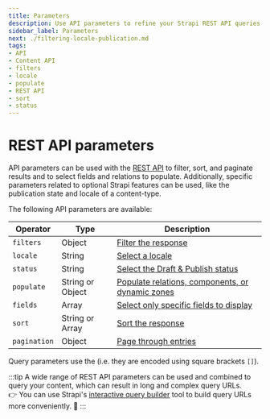 ```yaml
---
title: Parameters
description: Use API parameters to refine your Strapi REST API queries.
sidebar_label: Parameters
next: ./filtering-locale-publication.md
tags:
- API
- Content API
- filters
- locale
- populate
- REST API
- sort
- status
---
```


# REST API parameters

API parameters can be used with the [REST API](/cms/api/rest) to filter, sort, and paginate results and to select fields and relations to populate. Additionally, specific parameters related to optional Strapi features can be used, like the publication state and locale of a content-type.

The following API parameters are available:

| Operator           | Type          | Description                                           |
| ------------------ | ------------- | ----------------------------------------------------- |
| `filters`          | Object        | [Filter the response](/cms/api/rest/filters) |
| `locale`           | String        | [Select a locale](/cms/api/rest/locale) |
| `status`           | String        | [Select the Draft & Publish status](/cms/api/rest/status) |
| `populate`         | String or Object | [Populate relations, components, or dynamic zones](/cms/api/rest/populate-select#population) |
| `fields`           | Array         | [Select only specific fields to display](/cms/api/rest/populate-select#field-selection) |
| `sort`             | String or Array  | [Sort the response](/cms/api/rest/sort-pagination.md#sorting) |
| `pagination`       | Object        | [Page through entries](/cms/api/rest/sort-pagination.md#pagination) |

Query parameters use the <ExternalLink to="https://christiangiacomi.com/posts/rest-design-principles/#lhs-brackets" text="LHS bracket syntax"/> (i.e. they are encoded using square brackets `[]`).

:::tip
A wide range of REST API parameters can be used and combined to query your content, which can result in long and complex query URLs.<br/>👉 You can use Strapi's [interactive query builder](/cms/api/rest/interactive-query-builder) tool to build query URLs more conveniently. 🤗
:::
